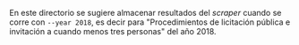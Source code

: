 En este directorio se sugiere almacenar resultados del _scraper_
cuando se corre con `--year 2018`, es decir para "Procedimientos de
licitación pública e invitación a cuando menos tres personas" del año 2018.

